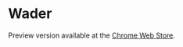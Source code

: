 # Wader

Preview version available at the  [Chrome Web Store](https://chrome.google.com/webstore/detail/wader/gjjdinpmbhdnnhoegfdaamjcmjaekcok).
